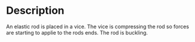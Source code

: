 # Description

An elastic rod is placed in a vice. The vice is compressing the rod so forces are starting to applie to the rods ends. The rod is buckling.
